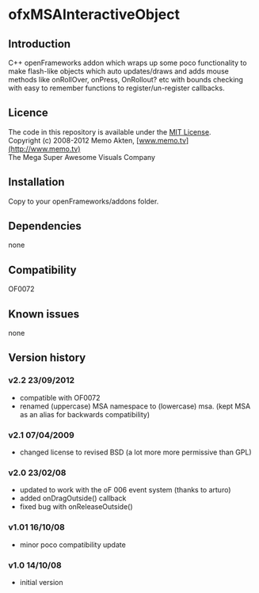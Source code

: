 ofxMSAInteractiveObject
=====================================

Introduction
------------
C++ openFrameworks addon which wraps up some poco functionality to make flash-like objects which auto updates/draws and adds mouse methods like onRollOver, onPress, OnRollout? etc with bounds checking with easy to remember functions to register/un-register callbacks.

Licence
-------
The code in this repository is available under the [MIT License](https://secure.wikimedia.org/wikipedia/en/wiki/Mit_license).  
Copyright (c) 2008-2012 Memo Akten, [www.memo.tv](http://www.memo.tv)  
The Mega Super Awesome Visuals Company


Installation
------------
Copy to your openFrameworks/addons folder.

Dependencies
------------
none

Compatibility
------------
OF0072

Known issues
------------
none

Version history
------------

### v2.2    23/09/2012
- compatible with OF0072
- renamed (uppercase) MSA namespace to (lowercase) msa. (kept MSA as an alias for backwards compatibility)

### v2.1	07/04/2009
- changed license to revised BSD (a lot more more permissive than GPL)

### v2.0	23/02/08
- updated to work with the oF 006 event system (thanks to arturo)
- added onDragOutside() callback
- fixed bug with onReleaseOutside()

### v1.01	16/10/08
- minor poco compatibility update

### v1.0	14/10/08
- initial version


